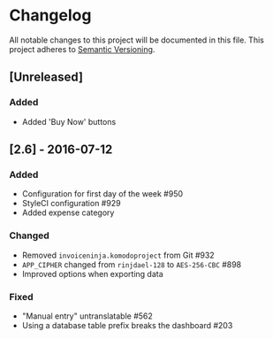 # Changelog
All notable changes to this project will be documented in this file.
This project adheres to [Semantic Versioning](http://semver.org/).

## [Unreleased]

### Added
- Added 'Buy Now' buttons

## [2.6] - 2016-07-12

### Added
- Configuration for first day of the week #950
- StyleCI configuration #929
- Added expense category

### Changed
- Removed `invoiceninja.komodoproject` from Git #932
- `APP_CIPHER` changed from `rinjdael-128` to `AES-256-CBC` #898
- Improved options when exporting data

### Fixed
- "Manual entry" untranslatable #562
- Using a database table prefix breaks the dashboard #203
